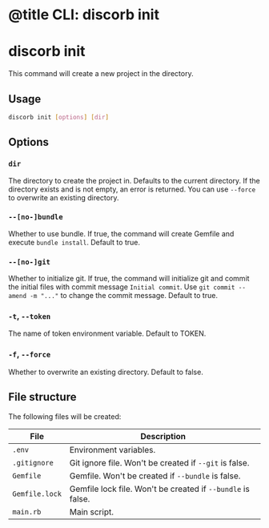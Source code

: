 # @title CLI: discorb init

# discorb init

This command will create a new project in the directory.

## Usage

```bash
discorb init [options] [dir]
```

## Options

### `dir`

The directory to create the project in.
Defaults to the current directory.
If the directory exists and is not empty, an error is returned.
You can use `--force` to overwrite an existing directory.

### `--[no-]bundle`

Whether to use bundle.
If true, the command will create Gemfile and execute `bundle install`.
Default to true.

### `--[no-]git`

Whether to initialize git.
If true, the command will initialize git and commit the initial files with commit message `Initial commit`.
Use `git commit --amend -m "..."` to change the commit message.
Default to true.

### `-t`, `--token`

The name of token environment variable.
Default to TOKEN.

### `-f`, `--force`

Whether to overwrite an existing directory.
Default to false.

## File structure

The following files will be created:

| File | Description |
| ---- | ----------- |
| `.env` | Environment variables. |
| `.gitignore` | Git ignore file. Won't be created if `--git` is false. |
| `Gemfile` | Gemfile. Won't be created if `--bundle` is false. |
| `Gemfile.lock` | Gemfile lock file. Won't be created if `--bundle` is false. |
| `main.rb` | Main script. |
